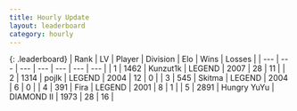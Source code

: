 ```yaml
---
title: Hourly Update
layout: leaderboard
category: hourly
---
```


{: .leaderboard}
| Rank | LV | Player | Division | Elo | Wins | Losses |
| --- | --- | --- | --- | --- | --- | --- |
| <span data-change="4">1</span> | 1462 | <span title="ID: 392407">Kunzut1k</span> | LEGEND | <span data-change="51">2007</span> | <span data-change="6">28</span> | <span data-change="0">11</span> |
| <span data-change="0">2</span> | 1314 | <span title="ID: 4783">pojlk</span> | LEGEND | <span data-change="4">2004</span> | <span data-change="1">12</span> | <span data-change="0">0</span> |
| <span data-change="0">3</span> | 545 | <span title="ID: 402846">Skitma</span> | LEGEND | <span data-change="4">2004</span> | <span data-change="1">6</span> | <span data-change="0">0</span> |
| <span data-change="-3">4</span> | 391 | <span title="ID: 418447">Fira</span> | LEGEND | <span data-change="0">2001</span> | <span data-change="0">8</span> | <span data-change="0">1</span> |
| <span data-change="-1">5</span> | 2891 | <span title="ID: 164871">Hungry YuYu</span> | DIAMOND II | <span data-change="-5">1973</span> | <span data-change="4">28</span> | <span data-change="4">16</span> |